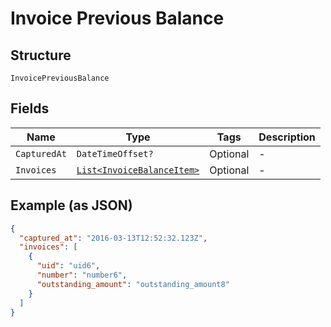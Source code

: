 
# Invoice Previous Balance

## Structure

`InvoicePreviousBalance`

## Fields

| Name | Type | Tags | Description |
|  --- | --- | --- | --- |
| `CapturedAt` | `DateTimeOffset?` | Optional | - |
| `Invoices` | [`List<InvoiceBalanceItem>`](../../doc/models/invoice-balance-item.md) | Optional | - |

## Example (as JSON)

```json
{
  "captured_at": "2016-03-13T12:52:32.123Z",
  "invoices": [
    {
      "uid": "uid6",
      "number": "number6",
      "outstanding_amount": "outstanding_amount8"
    }
  ]
}
```

